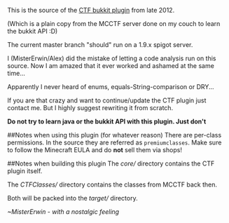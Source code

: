 

This is the source of the [CTF bukkit plugin](http://dev.bukkit.org/bukkit-plugins/ctf/) from late 2012.

(Which is a plain copy from the MCCTF server done on my couch to learn the bukkit API :D)

The current master branch "should" run on a 1.9.x spigot server.

I (MisterErwin/Alex) did the mistake of letting a code analysis run on this source. Now I am amazed that it ever worked 
and ashamed at the same time...


Apparently I never heard of enums, equals-String-comparison or DRY...

If you are that crazy and want to continue/update the CTF plugin just contact me. But I highly suggest rewriting it from scratch.

**Do not try to learn java or the bukkit API with this plugin. Just don't**

##Notes when using this plugin (for whatever reason)
There are per-class permissions. In the source they are referred as `premiumclasses`. 
Make sure to follow the Minecraft EULA and do **not** sell them via shops!

##Notes when building this plugin
The *core/* directory contains the CTF plugin itself.

The *CTFClasses/* directory contains the classes from MCCTF back then.

Both will be packed into the *target/* directory.




_~MisterErwin - with a nostalgic feeling_